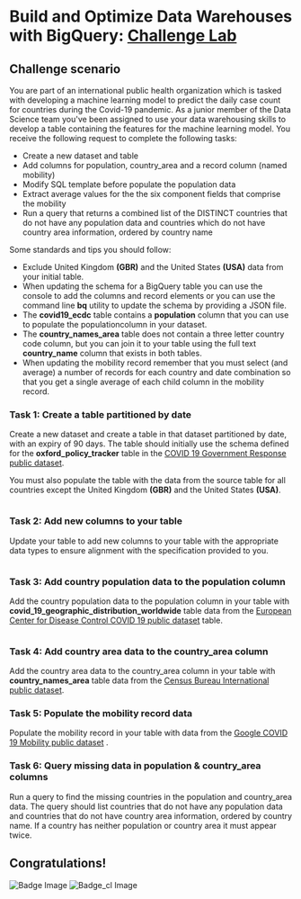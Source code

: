 # Build and Optimize Data Warehouses with BigQuery: [Challenge Lab](https://www.qwiklabs.com/focuses/14341?parent=catalog)

## Challenge scenario
You are part of an international public health organization which is tasked with developing a machine learning model to predict the daily case count for countries during the Covid-19 pandemic. As a junior member of the Data Science team you've been assigned to use your data warehousing skills to develop a table containing the features for the machine learning model. You receive the following request to complete the following tasks:

- Create a new dataset and table
- Add columns for population, country_area and a record column (named mobility) 
- Modify SQL template before populate the population data 
- Extract average values for the the six component fields that comprise the mobility 
- Run a query that returns a combined list of the DISTINCT countries that do not have any population data and countries which do not have country area information, ordered by country name

Some standards and tips you should follow:
- Exclude United Kingdom **(GBR)** and the United States **(USA)** data from your initial table.
- When updating the schema for a BigQuery table you can use the console to add the columns and record elements or you can use the command line **bq** utility to update the schema by providing a JSON file.
- The **covid19_ecdc** table contains a **population** column that you can use to populate the populationcolumn in your dataset.
- The **country_names_area** table does not contain a three letter country code column, but you can join it to your table using the full text **country_name** column that exists in both tables.
- When updating the mobility record remember that you must select (and average) a number of records for each country and date combination so that you get a single average of each child column in the mobility record.

### Task 1: Create a table partitioned by date
Create a new dataset and create a table in that dataset partitioned by date, with an expiry of 90 days. The table should initially use the schema defined for the **oxford_policy_tracker** table in the [COVID 19 Government Response public dataset](https://console.cloud.google.com/bigquery?p=bigquery-public-data&d=covid19_govt_response&page=dataset).

You must also populate the table with the data from the source table for all countries except the United Kingdom **(GBR)** and the United States **(USA)**.
```

```

### Task 2: Add new columns to your table
Update your table to add new columns to your table with the appropriate data types to ensure alignment with the specification provided to you.
```

```

### Task 3: Add country population data to the population column
Add the country population data to the population column in your table with **covid_19_geographic_distribution_worldwide** table data from the [European Center for Disease Control COVID 19 public dataset](https://console.cloud.google.com/bigquery?p=bigquery-public-data&d=covid19_ecdc&page=dataset) table.

```

```

### Task 4: Add country area data to the country_area column
Add the country area data to the country_area column in your table with **country_names_area** table data from the [Census Bureau International public dataset](https://console.cloud.google.com/bigquery?p=bigquery-public-data&d=census_bureau_international&page=dataset).


### Task 5: Populate the mobility record data
Populate the mobility record in your table with data from the [Google COVID 19 Mobility public dataset](https://console.cloud.google.com/bigquery?p=bigquery-public-data&d=covid19_govt_response&page=dataset) .

### Task 6: Query missing data in population & country_area columns
Run a query to find the missing countries in the population and country_area data. The query should list countries that do not have any population data and countries that do not have country area information, ordered by country name. If a country has neither population or country area it must appear twice.


## Congratulations!
![Badge Image]() ![Badge_cl Image]()
